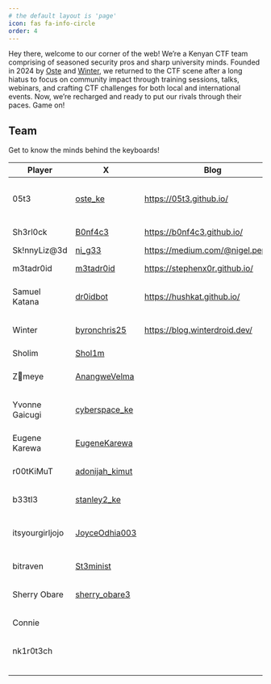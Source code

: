 ```yaml
---
# the default layout is 'page'
icon: fas fa-info-circle
order: 4
---
```



Hey there, welcome to our corner of the web! We’re a Kenyan CTF team comprising of seasoned security pros and sharp university minds. Founded in 2024 by [Oste](https://x.com/oste_ke) and [Winter](https://x.com/byronchris25), we returned to the CTF scene after a long hiatus to focus on community impact through training sessions, talks, webinars, and crafting CTF challenges for both local and international events. Now, we’re recharged and ready to put our rivals through their paces. Game on!


## Team

Get to know the minds behind the keyboards!


| Player          | X                                              | Blog                             | Categories                                |
| --------------- | ---------------------------------------------- | -------------------------------- | ----------------------------------------- |
| 05t3            | [oste_ke](https://x.com/oste_ke)               | https://05t3.github.io/          | Forensics, OSINT, Web, Boot2Root          |
| Sh3rl0ck        | [B0nf4c3](https://twitter.com/B0nf4c3)         | https://b0nf4c3.github.io/     | Web, Mobile                               |
| Sk!nnyLiz@3d    | [ni_g33](https://x.com/ni_g33)                 | https://medium.com/@nigel.pepeon | Web                                       |
| m3tadr0id       | [m3tadr0id](https://x.com/m3tadr0id)           | https://stephenx0r.github.io/    | Rev, Forensics            |
| Samuel Katana   | [dr0idbot](https://x.com/dr0idbot)             | https://hushkat.github.io/       | Web, Crypto, Boot2Root                    |
| Winter          | [byronchris25](https://x.com/byronchris25)     | https://blog.winterdroid.dev/    | Pwn, Web, Rev, Boot2Root              |
| Sholim          | [Shol1m](https://x.com/Shol1m)                 |                                  | Web, Pwn                                  |
| Z👀meye         | [AnangweVelma](https://x.com/AnangweVelma)     |                                  | Web, Rev, Forensics, OSINT |
| Yvonne Gaicugi  | [cyberspace_ke](https://x.com/cyberspace_ke)   |                                  | Crypto, Forensics, OSINT                  |
| Eugene Karewa   | [EugeneKarewa](https://x.com/Eugenekarewa)     |                                  | Web, Forensics, OSINT                     |
| r00tKiMuT       | [adonijah_kimut](https://x.com/adonijah_kimut) |                                  | Web, Pwn, OSINT                           |
| b33tl3          | [stanley2_ke](https://x.com/stanley2_ke)       |                                  | Crypto, Forensics, OSINT                  |
| itsyourgirljojo | [JoyceOdhia003](https://x.com/JoyceOdhia003)   |                                  | Web, Forensics, OSINT                     |
| bitraven        | [St3minist](https://x.com/St3minist)           |                                  | Web, Forensics, OSINT                     |
| Sherry Obare    | [sherry_obare3](https://x.com/sherry_obare3)   |                                  | Web, Pwn, OSINT                           |
| Connie          |                                                |                                  | Web, Forensics, OSINT                     |
| nk1r0t3ch       |                                                |                                  | Web, OSINT                                |
|                 |                                                |                                  |                                           |
|                 |                                                |                                  |                                           |
|                 |                                                |                                  |                                           |
|                 |                                                |                                  |                                           |




